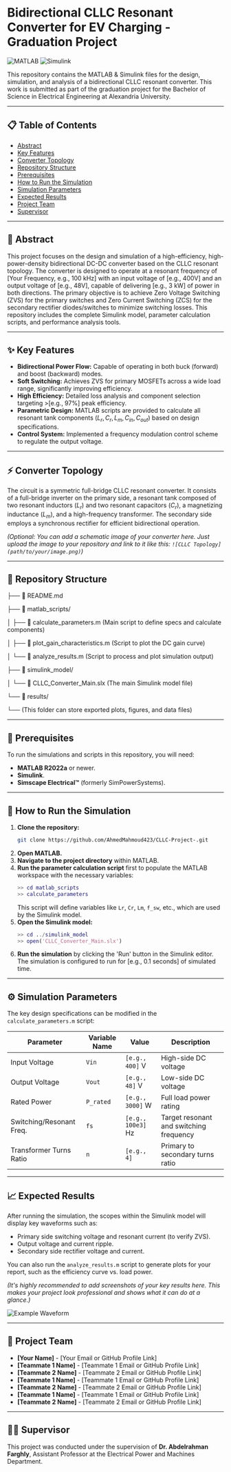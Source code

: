 # Bidirectional CLLC Resonant Converter for EV Charging - Graduation Project

![MATLAB](https://img.shields.io/badge/MATLAB-R2022a-orange.svg?style=for-the-badge&logo=mathworks)
![Simulink](https://img.shields.io/badge/Simulink-Required-blue.svg?style=for-the-badge&logo=mathworks)

This repository contains the MATLAB & Simulink files for the design, simulation, and analysis of a bidirectional CLLC resonant converter. This work is submitted as part of the graduation project for the Bachelor of Science in Electrical Engineering at Alexandria University.

---

## 📋 Table of Contents

- [Abstract](#-abstract)
- [Key Features](#-key-features)
- [Converter Topology](#-converter-topology)
- [Repository Structure](#-repository-structure)
- [Prerequisites](#-prerequisites)
- [How to Run the Simulation](#-how-to-run-the-simulation)
- [Simulation Parameters](#-simulation-parameters)
- [Expected Results](#-expected-results)
- [Project Team](#-project-team)
- [Supervisor](#-supervisor)

---

## 📜 Abstract

This project focuses on the design and simulation of a high-efficiency, high-power-density bidirectional DC-DC converter based on the CLLC resonant topology. The converter is designed to operate at a resonant frequency of [Your Frequency, e.g., 100 kHz] with an input voltage of [e.g., 400V] and an output voltage of [e.g., 48V], capable of delivering [e.g., 3 kW] of power in both directions. The primary objective is to achieve Zero Voltage Switching (ZVS) for the primary switches and Zero Current Switching (ZCS) for the secondary rectifier diodes/switches to minimize switching losses. This repository includes the complete Simulink model, parameter calculation scripts, and performance analysis tools.

---

## ✨ Key Features

-   **Bidirectional Power Flow:** Capable of operating in both buck (forward) and boost (backward) modes.
-   **Soft Switching:** Achieves ZVS for primary MOSFETs across a wide load range, significantly improving efficiency.
-   **High Efficiency:** Detailed loss analysis and component selection targeting >[e.g., 97%] peak efficiency.
-   **Parametric Design:** MATLAB scripts are provided to calculate all resonant tank components ($L_r, C_r, L_m, C_{in}, C_{out}$) based on design specifications.
-   **Control System:** Implemented a frequency modulation control scheme to regulate the output voltage.

---

## ⚡ Converter Topology

The circuit is a symmetric full-bridge CLLC resonant converter. It consists of a full-bridge inverter on the primary side, a resonant tank composed of two resonant inductors ($L_r$) and two resonant capacitors ($C_r$), a magnetizing inductance ($L_m$), and a high-frequency transformer. The secondary side employs a synchronous rectifier for efficient bidirectional operation.

*(Optional: You can add a schematic image of your converter here. Just upload the image to your repository and link to it like this: `![CLLC Topology](path/to/your/image.png)`)*

---

## 📁 Repository Structure

├── 📜 README.md

├── 📁 matlab_scripts/

│   ├── 📄 calculate_parameters.m  (Main script to define specs and calculate components)

│   ├── 📄 plot_gain_characteristics.m (Script to plot the DC gain curve)

│   └── 📄 analyze_results.m       (Script to process and plot simulation output)

├── 📁 simulink_model/

│   └── 📄 CLLC_Converter_Main.slx (The main Simulink model file)

└── 📁 results/

└── (This folder can store exported plots, figures, and data files)

---

## 🔧 Prerequisites

To run the simulations and scripts in this repository, you will need:
* **MATLAB R2022a** or newer.
* **Simulink**.
* **Simscape Electrical™** (formerly SimPowerSystems).

---

## 🚀 How to Run the Simulation

1.  **Clone the repository:**
    ```bash
    git clone https://github.com/AhmedMahmoud423/CLLC-Project-.git
    ```
2.  **Open MATLAB.**
3.  **Navigate to the project directory** within MATLAB.
4.  **Run the parameter calculation script** first to populate the MATLAB workspace with the necessary variables:
    ```matlab
    >> cd matlab_scripts
    >> calculate_parameters
    ```
    This script will define variables like `Lr`, `Cr`, `Lm`, `f_sw`, etc., which are used by the Simulink model.
5.  **Open the Simulink model:**
    ```matlab
    >> cd ../simulink_model
    >> open('CLLC_Converter_Main.slx')
    ```
6.  **Run the simulation** by clicking the 'Run' button in the Simulink editor. The simulation is configured to run for [e.g., 0.1 seconds] of simulated time.

---

## ⚙️ Simulation Parameters

The key design specifications can be modified in the `calculate_parameters.m` script:

| Parameter                 | Variable Name | Value                 | Description                          |
| ------------------------- | ------------- | --------------------- | ------------------------------------ |
| Input Voltage             | `Vin`         | `[e.g., 400]` V       | High-side DC voltage                 |
| Output Voltage            | `Vout`        | `[e.g., 48]` V        | Low-side DC voltage                  |
| Rated Power               | `P_rated`     | `[e.g., 3000]` W      | Full load power rating               |
| Switching/Resonant Freq.  | `fs`          | `[e.g., 100e3]` Hz    | Target resonant and switching frequency |
| Transformer Turns Ratio   | `n`           | `[e.g., 4]`           | Primary to secondary turns ratio     |

---

## 📈 Expected Results

After running the simulation, the scopes within the Simulink model will display key waveforms such as:
* Primary side switching voltage and resonant current (to verify ZVS).
* Output voltage and current ripple.
* Secondary side rectifier voltage and current.

You can also run the `analyze_results.m` script to generate plots for your report, such as the efficiency curve vs. load power.

*(It's highly recommended to add screenshots of your key results here. This makes your project look professional and shows what it can do at a glance.)*

![Example Waveform](path/to/your/result_waveform.png)

---

## 👥 Project Team

* **[Your Name]** - [Your Email or GitHub Profile Link]
* **[Teammate 1 Name]** - [Teammate 1 Email or GitHub Profile Link]
* **[Teammate 2 Name]** - [Teammate 2 Email or GitHub Profile Link]
* **[Teammate 1 Name]** - [Teammate 1 Email or GitHub Profile Link]
* **[Teammate 2 Name]** - [Teammate 2 Email or GitHub Profile Link]
* **[Teammate 1 Name]** - [Teammate 1 Email or GitHub Profile Link]
* **[Teammate 2 Name]** - [Teammate 2 Email or GitHub Profile Link]

---

## 👨‍🏫 Supervisor

This project was conducted under the supervision of **‏Dr. Abdelrahman Farghly**, Assistant Professor at the Electrical Power and Machines Department.




